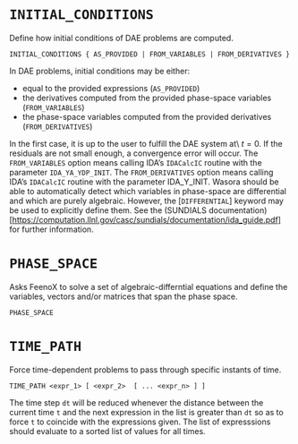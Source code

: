 #  `INITIAL_CONDITIONS`

Define how initial conditions of DAE problems are computed.


~~~feenox
INITIAL_CONDITIONS { AS_PROVIDED | FROM_VARIABLES | FROM_DERIVATIVES }  
~~~



In DAE problems, initial conditions may be either:

 * equal to the provided expressions (`AS_PROVIDED`)
 * the derivatives computed from the provided phase-space variables (`FROM_VARIABLES`)
 * the phase-space variables computed from the provided derivatives (`FROM_DERIVATIVES`)

In the first case, it is up to the user to fulfill the DAE system at\ $t = 0$.
If the residuals are not small enough, a convergence error will occur.
The `FROM_VARIABLES` option means calling IDA’s `IDACalcIC` routine with the parameter `IDA_YA_YDP_INIT`.
The `FROM_DERIVATIVES` option means calling IDA’s `IDACalcIC` routine with the parameter IDA_Y_INIT.
Wasora should be able to automatically detect which variables in phase-space are differential and
which are purely algebraic. However, the [`DIFFERENTIAL`] keyword may be used to explicitly define them.
See the (SUNDIALS documentation)[https://computation.llnl.gov/casc/sundials/documentation/ida_guide.pdf] for further information.

#  `PHASE_SPACE`

Asks FeenoX to solve a set of algebraic-differntial equations and define the variables, vectors and/or matrices that span the phase space.


~~~feenox
PHASE_SPACE  
~~~




#  `TIME_PATH`

Force time-dependent problems to pass through specific instants of time.


~~~feenox
TIME_PATH <expr_1> [ <expr_2>  [ ... <expr_n> ] ]  
~~~



The time step `dt` will be reduced whenever the distance between
the current time `t` and the next expression in the list is greater
than `dt` so as to force `t` to coincide with the expressions given.
The list of expresssions should evaluate to a sorted list of values for all times.


